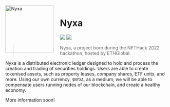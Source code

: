<img width="150" height="150" align="left" style="float: left; margin: 0 20px 0 0;" alt="Nyxa" src="https://i.vgy.me/9IdHcU.png">

# Nyxa

[![](https://img.shields.io/discord/931067373417558016.svg?logo=discord&colorB=00BFFF&label=Nyxa%20Development)](https://discord.gg/PwBt4w9BJb)
[![](https://img.shields.io/github/issues/Plutonus-Pty-Ltd/Nyxa)](https://github.com/Plutonus-Pty-Ltd/Nyxa/issues)

> Nyxa, a project born during the NFTHack 2022 hackathon, hosted by ETHGlobal.

Nyxa is a distributed electronic ledger designed to hold and process the creation and trading of securities holdings. Users are able to create tokenised assets, such as property leases, company shares, ETF units, and more. Using our own currency, `$NYXA`, as a medium, we will be able to compensate users running nodes of our blockchain, and create a healthy economy.

More information soon!
